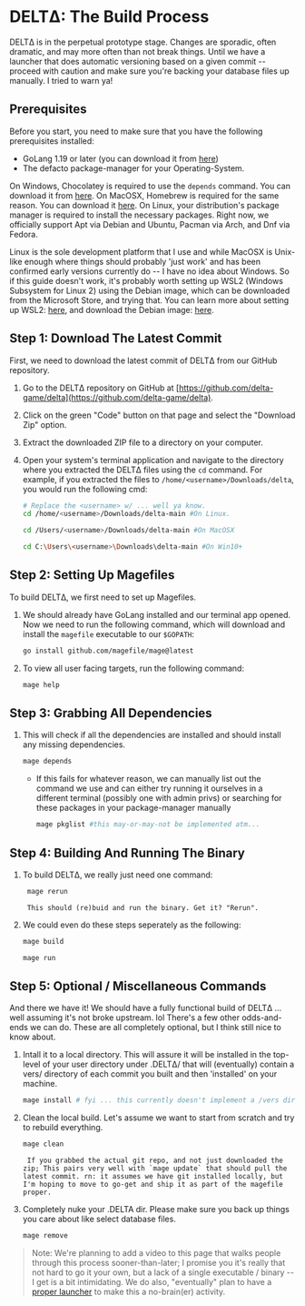 # DELTΔ: The Build Process

DELTΔ is in the perpetual prototype stage. Changes are sporadic, often dramatic, and may more often than not break things. Until we have a launcher that does automatic versioning based on a given commit -- proceed with caution and make sure you're backing your database files up manually. I tried to warn ya!

## Prerequisites

Before you start, you need to make sure that you have the following prerequisites installed:

- GoLang 1.19 or later (you can download it from [here](https://golang.org/dl/))
- The defacto package-manager for your Operating-System.

On Windows, Chocolatey is required to use the `depends` command. You can download it from [here](https://chocolatey.org/install). On MacOSX, Homebrew is required for the same reason. You can download it [here](https://brew.sh/). On Linux, your distribution's package manager is required to install the necessary packages. Right now, we officially support Apt via Debian and Ubuntu, Pacman via Arch, and Dnf via Fedora.

Linux is the sole development platform that I use and while MacOSX is Unix-like enough where things should probably 'just work' and has been confirmed early versions currently do -- I have no idea about Windows. So if this guide doesn't work, it's probably worth setting up WSL2 (Windows Subsystem for Linux 2) using the Debian image, which can be downloaded from the Microsoft Store, and trying that. You can learn more about setting up WSL2: [here](https://learn.microsoft.com/en-us/windows/wsl/install), and download the Debian image: [here](https://www.microsoft.com/store/apps/9MSVKQC78PK6).

## Step 1: Download The Latest Commit

First, we need to download the latest commit of DELTΔ from our GitHub repository.

1. Go to the DELTΔ repository on GitHub at [https://github.com/delta-game/delta](https://github.com/delta-game/delta).

2. Click on the green "Code" button on that page and select the "Download Zip" option.

3. Extract the downloaded ZIP file to a directory on your computer.

4. Open your system's terminal application and navigate to the directory where you extracted the DELTΔ files using the `cd` command. For example, if you extracted the files to `/home/<username>/Downloads/delta`, you would run the following cmd:

    ```bash
    # Replace the <username> w/ ... well ya know.
    cd /home/<username>/Downloads/delta-main #On Linux.

    cd /Users/<username>/Downloads/delta-main #On MacOSX

    cd C:\Users\<username>\Downloads\delta-main #On Win10+ 
    ```


## Step 2: Setting Up Magefiles

To build DELTΔ, we first need to set up Magefiles.

1. We should already have GoLang installed and our terminal app opened. Now we need to run the following command, which will download and install the `magefile` executable to our `$GOPATH`:

    ```bash 
    go install github.com/magefile/mage@latest
    ```
2. To view all user facing targets, run the following command:

    ```bash
    mage help
    ```


## Step 3: Grabbing All Dependencies

1. This will check if all the dependencies are installed and should install any missing dependencies.

    ```bash
    mage depends
    ```

    - If this fails for whatever reason, we can manually list out the command we use and can either try running it ourselves in a different terminal (possibly one with admin privs) or searching for these packages in your package-manager manually
        ```bash
        mage pkglist #this may-or-may-not be implemented atm...
        ```

## Step 4: Building And Running The Binary

1. To build DELTΔ, we really just need one command:

    ```bash
     mage rerun
     ```
        This should (re)buid and run the binary. Get it? "Rerun".

2. We could even do these steps seperately as the following:

    ```bash
    mage build
    
    mage run
    ```

## Step 5: Optional / Miscellaneous Commands
And there we have it! We should have a fully functional build of DELTΔ  ... well assuming it's not broke upstream. lol There's a few other odds-and-ends we can do. These are all completely optional, but I think still nice to know about.
1. Intall it to a local directory. This will assure it will be installed in the top-level of your user directory under .DELTΔ/ that will (eventually) contain a vers/ directory of each commit you built and then 'installed' on your machine. 
    ```bash
    mage install # fyi ... this currently doesn't implement a /vers directory with commit-hashes for subdirectory names lol
    ```
2. Clean the local build. Let's assume we want to start from scratch and try to rebuild everything.
    ```bash
    mage clean
    ````
        If you grabbed the actual git repo, and not just downloaded the zip; This pairs very well with `mage update` that should pull the latest commit. rn: it assumes we have git installed locally, but I'm hoping to move to go-get and ship it as part of the magefile proper.

3. Completely nuke your .DELTA dir. Please make sure you back up things you care about like select database files.
    ```bash
    mage remove
    ```

> Note: We're planning to add a video to this page that walks people through this process sooner-than-later; I promise you it's really that not hard to go it your own, but a lack of a single executable / binary -- I get is a bit intimidating. We do also, "eventually" plan to have a [proper launcher](https://github.com/delta-game/loft) to make this a no-brain(er) activity.
